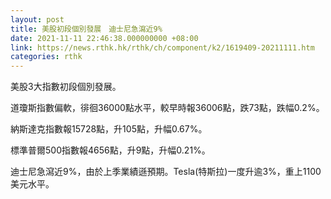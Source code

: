 ```yaml
---
layout: post
title: 美股初段個別發展　迪士尼急瀉近9%
date: 2021-11-11 22:46:38.000000000 +08:00
link: https://news.rthk.hk/rthk/ch/component/k2/1619409-20211111.htm
categories: rthk
---
```


美股3大指數初段個別發展。

道瓊斯指數偏軟，徘徊36000點水平，較早時報36006點，跌73點，跌幅0.2%。

納斯達克指數報15728點，升105點，升幅0.67%。

標準普爾500指數報4656點，升9點，升幅0.21%。

迪士尼急瀉近9%，由於上季業績遜預期。Tesla(特斯拉)一度升逾3%，重上1100美元水平。
